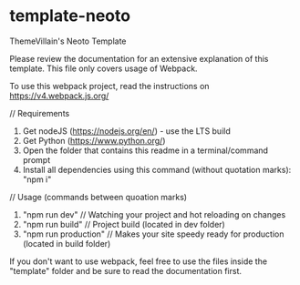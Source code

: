 # template-neoto

ThemeVillain's Neoto Template

Please review the documentation for an extensive explanation of this template. This file only covers usage of Webpack.

To use this webpack project, read the instructions on https://v4.webpack.js.org/

// Requirements
1. Get nodeJS (https://nodejs.org/en/) - use the LTS build
2. Get Python (https://www.python.org/)
3. Open the folder that contains this readme in a terminal/command prompt
4. Install all dependencies using this command (without quotation marks): "npm i" 

// Usage (commands between quoation marks)
1. "npm run dev" // Watching your project and hot reloading on changes
2. "npm run build" // Project build (located in dev folder)
3. "npm run production" // Makes your site speedy ready for production (located in build folder)

If you don't want to use webpack, feel free to use the files inside the "template" folder and be sure to read the documentation first.